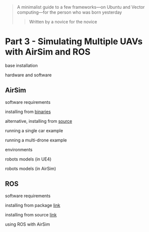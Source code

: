 > A minimalist guide to  a few frameworks⁠—on Ubuntu and Vector computing⁠—for the person who was born yesterday
>> Written by a novice for the novice

# Part 3 - Simulating Multiple UAVs with AirSim and ROS

base installation

hardware and software

## AirSim

software requirements

installing from [binaries](https://microsoft.github.io/AirSim/use_precompiled/)

alternative, installing from [source](https://microsoft.github.io/AirSim/build_linux/)

running a single car example

running a multi-drone example

environments

robots models (in UE4)

robots models (in AirSim)

## ROS

software requirements

installing from package [link](http://wiki.ros.org/ROS/Installation)

installing from source [link](http://wiki.ros.org/ROS/Installation)

using ROS with AirSim
